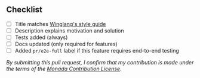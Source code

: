 ## Checklist

- [ ] Title matches [Winglang's style guide](https://docs.winglang.io/contributors/pull_requests#how-are-pull-request-titles-formatted)
- [ ] Description explains motivation and solution
- [ ] Tests added (always)
- [ ] Docs updated (only required for features)
- [ ] Added `pr/e2e-full` label if this feature requires end-to-end testing

*By submitting this pull request, I confirm that my contribution is made under the terms of the [Monada Contribution License](https://docs.winglang.io/terms-and-policies/contribution-license.html)*.
